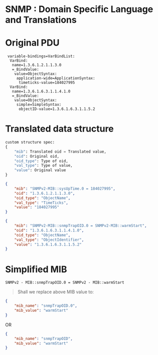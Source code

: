 # SNMP : Domain Specific Language and Translations

# Original PDU

```
 variable-bindings=VarBindList:
  VarBind:
   name=1.3.6.1.2.1.1.3.0
   =_BindValue:
    value=ObjectSyntax:
     application-wide=ApplicationSyntax:
      timeticks-value=184027995
  VarBind:
   name=1.3.6.1.6.3.1.1.4.1.0
   =_BindValue:
    value=ObjectSyntax:
     simple=SimpleSyntax:
      objectID-value=1.3.6.1.6.3.1.1.5.2
```

# Translated data structure

```py
custom structure spec:
{
    "mib": Translated oid = Translated value,
    "oid": Original oid,
    "oid_type": Type of oid,
    "val_type": Type of value,
    "value": Original value
}
```

```json
{
    "mib": "SNMPv2-MIB::sysUpTime.0 = 184027995",
    "oid": "1.3.6.1.2.1.1.3.0",
    "oid_type": "ObjectName",
    "val_type": "TimeTicks",
    "value": "184027995"
}
```

```json
{
    "mib": "SNMPv2-MIB::snmpTrapOID.0 = SNMPv2-MIB::warmStart",
    "oid": "1.3.6.1.6.3.1.1.4.1.0",
    "oid_type": "ObjectName",
    "val_type": "ObjectIdentifier",
    "value": "1.3.6.1.6.3.1.1.5.2"
}
```




# Simplified MIB

```
SNMPv2 - MIB::snmpTrapOID.0 = SNMPv2 - MIB::warmStart
```

> Shall we replace above MIB value to:


```json
{
    "mib_name": "snmpTrapOID.0",
    "mib_value": "warmStart"
}
```

OR


```json
{
    "mib_name": "snmpTrapOID",
    "mib_value": "warmStart"
}
```